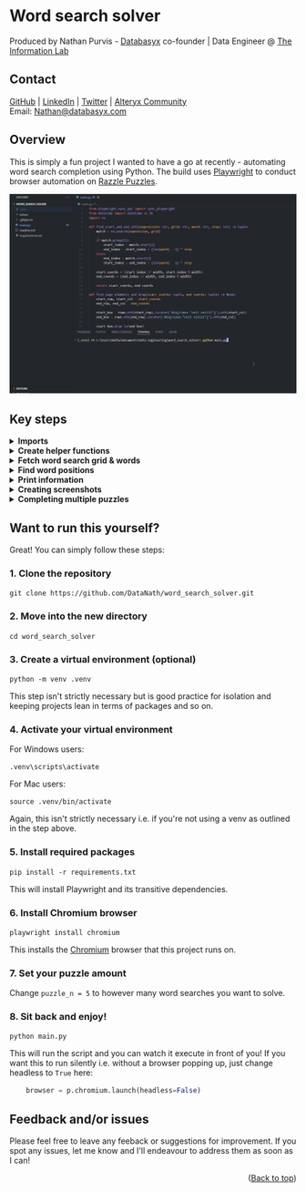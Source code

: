 <h1>Word search solver</h1>
<a id="readme-top"></a>

Produced by Nathan Purvis - [Databasyx](https://www.databasyx.com/) co-founder | Data Engineer @ [The Information Lab](https://www.theinformationlab.co.uk/)

<h2>Contact</h2>

[GitHub](https://github.com/DataNath) | [LinkedIn](https://www.linkedin.com/in/nathan-purvis/) | [Twitter](https://x.com/DataNath) | [Alteryx Community](https://community.alteryx.com/t5/user/viewprofilepage/user-id/307299)  
Email: Nathan@databasyx.com

<h2>Overview</h2>

This is simply a fun project I wanted to have a go at recently - automating word search completion using Python. The build uses [Playwright](https://playwright.dev/python/) to conduct browser automation on [Razzle Puzzles](https://api.razzlepuzzles.com/wordsearch).

![Demo gif](.docs/demo.gif)

<h2>Key steps</h2>

<details>
<summary><strong style="font size 24px:";>Imports</strong></summary>

>
As always we need to bring in any packages we're using. In this case:
- `sync_playwright` is used to launch a browser and conduct our automation within
- `datetime` is used to create a timestamp for our screenshots
- `re` is used for checking regular expression matches and finding their indeces

```python
from playwright.sync_api import sync_playwright
from datetime import datetime as dt
import re
```
</details>

<details>
<summary><strong style="font size 24px;";>Create helper functions</strong></summary>

>
The script has two key functions:
- find_start_and_end_info(): Returns the grid co-ordinates that corrrespond to the start and end indeces of our word matches
- find_page_elements_and_drag(): Takes in the co-ordinates generated by the function above and interacts with the page by dragging from first to last letter (element.drag_to() is a simplification of having explicit steps for mouse down > mouse move > mouse up)

```python
def find_start_and_end_info(expression: str, grid: str, word: str, step: int) -> tuple:
    match = re.search(expression, grid)

    if match.group(1):
        start_index = match.start(1)
        end_index = start_index + (len(word) - 1) * step
    else:
        end_index = match.start(2)
        start_index = end_index + (len(word) - 1) * step

    start_coords = (start_index // width, start_index % width)
    end_coords = (end_index // width, end_index % width)

    return start_coords, end_coords

def find_page_elements_and_drag(start_coords: tuple, end_coords: tuple) -> None:
    start_row, start_col = start_coords
    end_row, end_col = end_coords

    start_box = rows.nth(start_row).locator('div[class="cell cell11"]').nth(start_col)
    end_box = rows.nth(end_row).locator('div[class="cell cell11"]').nth(end_col)

    start_box.drag_to(end_box)
```
</details>

<details>
<summary><strong style="font size 24px;";>Fetch word search grid & words</strong></summary>

>
We start off by navigating to the site and initiating a new medium difficulty game. Once this has loaded we loop through the relevant elements to create a list of the target words and grid rows. Grid rows are then flattened into a string.

```python
with sync_playwright() as p:
    browser = p.chromium.launch(headless=False)
    page = browser.new_page()
    page.goto("https://api.razzlepuzzles.com/wordsearch")

    new_medium_game_button = page.locator("#newGameMedium")
    new_medium_game_button.click()

...

        word_elements = page.locator("#words .word.word-en.word-1")
        word_count = word_elements.count()
        words = [word_elements.nth(i).inner_text() for i in range(word_count)]

        grid_element = page.locator("#wordsearchGrid")
        rows = grid_element.locator('div[class="row row11"]')
        row_count = rows.count()
        lines = [rows.nth(t).inner_text().replace("\n", "") for t in range(row_count)]

        grid = "".join(lines)
```
</details>

<details>
<summary><strong style="font size 24px;";>Find word positions</strong></summary>

>
The script works by dynamically creating regular expressions for each word, for each possible movement in the grid going either 'forwards' or 'backwards' in terms of how we would read it. To do this we also need to find the grid width to manage our offsets. Let's take the word BICYCLE as an example, in an 11 x 11 grid:
- Horizontal: (BICYCLE)|(ELCYCIB)
- Vertical: (B.{10}I.{10}C.{10}Y.{10}C.{10}L.{10}E)|(E.{10}L.{10}C.{10}Y.{10}C.{10}I.{10}B)
- Diagonal down & right: (B.{11}I.{11}C.{11}Y.{11}C.{11}L.{11}E)|(E.{11}L.{11}C.{11}Y.{11}C.{11}I.{11}B)
- Diagonal down & left: (B.{9}I.{9}C.{9}Y.{9}C.{9}L.{9}E)|(E.{9}L.{9}C.{9}Y.{9}C.{9}I.{9}B)

We start this process by creating a nested dictionary of each direction and their respective configs:
- Step: How far apart the letters are in a linear string
- Expression: How to construct the regular expression for this direction

```python
        dir_config = {
            "Horizontal": {
                "step": 1,
                "expression": lambda word, width: f"({word})|({word[::-1]})",
            },
            "Vertical": {
                "step": width,
                "expression": lambda word, width: "("+f".{{{width-1}}}".join(word)+")|("+f".{{{width-1}}}".join(word[::-1])+")"
            },
            "Diagonal down right": {
                "step": width + 1,
                "expression": lambda word, width: "("+f".{{{width}}}".join(word)+")|("+f".{{{width}}}".join(word[::-1])+")"
            },
            "Diagonal down left": {
                "step": width - 1,
                "expression": lambda word, width: "("+f".{{{width-2}}}".join(word)+")|("+f".{{{width-2}}}".join(word[::-1])+")"
            },
        }
```

We can now simply loop through each direction to find which expression is responsible for a match. Once a match is achieved, thanks to our dictionary, we have the step size to pass in and run both helper functions.

```python
        for word in words:
            for dir, config in dir_config.items():
                expression = config["expression"](word, width)
                match = re.search(expression, grid)
                if match:
                    direction_counts[dir] += 1
                    step = config["step"]
                    start_coords, end_coords = find_start_and_end_info(expression, grid, word, step)
                    find_page_elements_and_drag(start_coords, end_coords)
                    break
```
</details>

<details>
<summary><strong style="font size 24px;";>Print information</strong></summary>

>
For better or worse, I always like to spit some information out for the end user to see. Part of this case is showing a breakdown of words found by their direction. Doing this is simple, we can dynamically create a new dictionary from our previously-created nested dictionary. Dictionaryception!

```python
direction_counts = {k: 0 for k in dir_config}
```

This is then used in our overall messaging which looks like so:

```python
        print(f"Starting puzzle {puzzle+1}...")

...

        print("\n".join(f"{direction}: {count}" for direction, count in direction_counts.items()))

...

        print(f"Completed and screenshotted puzzle {puzzle+1} of {puzzle_n}!\n")
```
</details>

<details>
<summary><strong style="font size 24px;";>Creating screenshots</strong></summary>

>
One of the many cool things about Playwright is the ability to screenshot pages. As standard, we can take a snap of certain elements, or the whole page. However, to keep things neet and refined (just the grid and word list), we can also use the 'clip' kwarg to pass in a dynamic area. To do this we find the minimum x and y coordinate of the two elements' bounding box i.e. the top-left most point. From there we can simply define a width and heigh from this point. I added some manual adjustments just for tidiness and preference! Screenshots are then output to a `solves/` directory relative to `main.py`:

```python
        x = min(grid_area["x"], word_area["x"]) - 25
        y = min(grid_area["y"], word_area["y"]) - 100
        right = max(grid_area["x"] + grid_area["width"], word_area["x"] + word_area["width"])
        bottom = max(grid_area["y"] + grid_area["height"], word_area["y"] + word_area["height"])
        screenshot_width = right - x
        screenshot_height = bottom - y

        page.screenshot(path=f"solves/{timestamp}_puzzle{puzzle+1}.png", clip={"x": x, "y": y, "width": screenshot_width+10, "height": screenshot_height})
```
</details>

<details>
<summary><strong style="font size 24px;";>Completing multiple puzzles</strong></summary>

>
I didn't build this project to simply solve one puzzle, hence the bulk of this script being placed in a `for puzzle in range(puzzle_n):` block. To set the amount of word searches we want to complete, all we need to change is the `puzzle_n` variable defined just after our helper functions.

Whilst testing, I noticed that often a pop-up trying to point users towards the site's mobile app would appear. Alongside also needing to find and press a 'new game' button, the script therefore checks whether this is active and handles it if so. If not, we simply move to the next game:

```python
        if puzzle < puzzle_n:
            new_game_button = page.locator("#endGameContent").locator("#newGameBtn")
            new_game_button.wait_for(state="attached")
            new_game_button.click()

            meta_close_button = page.locator("#metaClose")
            if meta_close_button.is_visible() and meta_close_button.is_enabled():
                meta_close_button.click()

            if new_medium_game_button:
                new_medium_game_button.click()
```
</details>

<h2>Want to run this yourself?</h2>

Great! You can simply follow these steps:

<h3>1. Clone the repository</h3>

```shell
git clone https://github.com/DataNath/word_search_solver.git
```

<h3>2. Move into the new directory</h3>

```shell
cd word_search_solver
```

<h3>3. Create a virtual environment (optional)</h3>

```shell
python -m venv .venv
```

This step isn't strictly necessary but is good practice for isolation and keeping projects lean in terms of packages and so on.

<h3>4. Activate your virtual environment</h3>

For Windows users:

```shell
.venv\scripts\activate
```

For Mac users:

```shell
source .venv/bin/activate
```

Again, this isn't strictly necessary i.e. if you're not using a venv as outlined in the step above.

<h3>5. Install required packages</h3>

```shell
pip install -r requirements.txt
```

This will install Playwright and its transitive dependencies.

<h3>6. Install Chromium browser</h3>

```shell
playwright install chromium
```

This installs the [Chromium](https://www.chromium.org/Home/) browser that this project runs on.

<h3>7. Set your puzzle amount</h3>

Change `puzzle_n = 5` to however many word searches you want to solve.

<h3>8. Sit back and enjoy!</h3>

```shell
python main.py
```

This will run the script and you can watch it execute in front of you! If you want this to run silently i.e. without a browser popping up, just change headless to `True` here:

```python
    browser = p.chromium.launch(headless=False)
```

<h2>Feedback and/or issues</h2>

Please feel free to leave any feeback or suggestions for improvement. If you spot any issues, let me know and I'll endeavour to address them as soon as I can!

<p align="right">(<a href="#readme-top">Back to top</a>)</p>